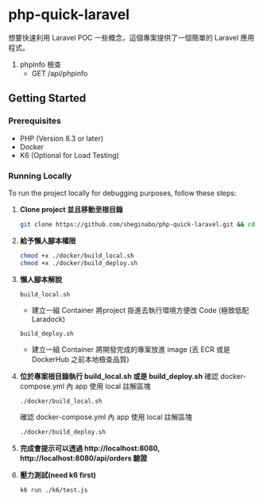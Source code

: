# php-quick-laravel

想要快速利用 Laravel POC 一些概念，這個專案提供了一個簡單的 Laravel 應用程式。
1. phpInfo 檢查
   - GET /api/phpinfo

## Getting Started
### Prerequisites

- PHP (Version 8.3 or later)
- Docker
- K6 (Optional for Load Testing)

### Running Locally

To run the project locally for debugging purposes, follow these steps:
1. **Clone project 並且移動至根目錄**
    ```bash
    git clone https://github.com/sheginabo/php-quick-laravel.git && cd php-quick-laravel
    ```
2. **給予懶人腳本權限**
    ```bash
    chmod +x ./docker/build_local.sh
    chmod +x ./docker/build_deploy.sh
    ```
3. **懶人腳本解說**
    ```
    build_local.sh
    ```
   - 建立一組 Container 將project 掛進去執行環境方便改 Code (極致低配 Laradock)
    ```
    build_deploy.sh
    ```
   - 建立一組 Container 將開發完成的專案放進 image (丟 ECR 或是 DockerHub 之前本地檢查品質)
4. **位於專案根目錄執行 build_local.sh 或是 build_deploy.sh**
    確認 docker-compose.yml 內 app 使用 local 註解區塊
    ```bash
    ./docker/build_local.sh
    ```
    確認 docker-compose.yml 內 app 使用 local 註解區塊
    ```bash
    ./docker/build_deploy.sh
    ```
5. **完成會提示可以透過 http://localhost:8080, http://localhost:8080/api/orders 驗證**

6. **壓力測試(need k6 first)**
    ```bash
    k6 run ./k6/test.js
    ```
